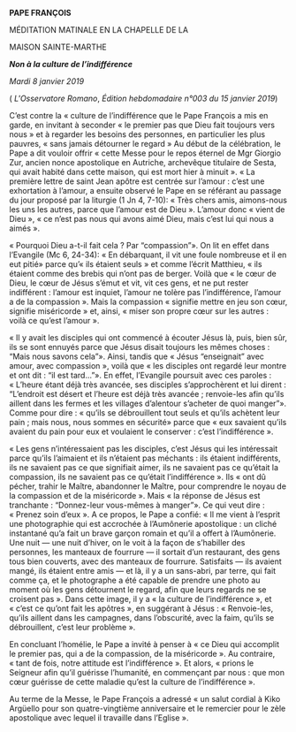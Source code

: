**PAPE FRANÇOIS**

MÉDITATION MATINALE EN LA CHAPELLE DE LA

MAISON SAINTE-MARTHE

***Non à la culture de l’indifférence***

*Mardi 8 janvier 2019*

( *L'Osservatore Romano*, *Édition hebdomadaire n°003 du 15 janvier 2019*)

C’est contre la « culture de l’indifférence que le Pape François a mis en garde, en invitant à seconder « le premier pas que Dieu fait toujours vers nous » et à regarder les besoins des personnes, en particulier les plus pauvres, « sans jamais détourner le regard » Au début de la célébration, le Pape a dit vouloir offrir « cette Messe pour le repos éternel de Mgr Giorgio Zur, ancien nonce apostolique en Autriche, archevêque titulaire de Sesta, qui avait habité dans cette maison, qui est mort hier à minuit ». « La première lettre de saint Jean apôtre est centrée sur l’amour : c’est une exhortation à l’amour, a ensuite observé le Pape en se référant au passage du jour proposé par la liturgie (1 Jn 4, 7-10): « Très chers amis, aimons-nous les uns les autres, parce que l’amour est de Dieu ». L’amour donc « vient de Dieu », « ce n’est pas nous qui avons aimé Dieu, mais c’est lui qui nous a aimés ».

« Pourquoi Dieu a-t-il fait cela ? Par “compassion”». On lit en effet dans l’Evangile (Mc 6, 24-34): « En débarquant, il vit une foule nombreuse et il en eut pitié» parce qu’« ils étaient seuls » et comme l’écrit Matthieu, « ils étaient comme des brebis qui n’ont pas de berger. Voilà que « le cœur de Dieu, le cœur de Jésus s’émut et vit, vit ces gens, et ne put rester indifférent : l’amour est inquiet, l’amour ne tolère pas l’indifférence, l’amour a de la compassion ». Mais la compassion « signifie mettre en jeu son cœur, signifie miséricorde » et, ainsi, « miser son propre cœur sur les autres : voilà ce qu’est l’amour ».

« Il y avait les disciples qui ont commencé à écouter Jésus là, puis, bien sûr, ils se sont ennuyés parce que Jésus disait toujours les mêmes choses : “Mais nous savons cela”». Ainsi, tandis que « Jésus “enseignait” avec amour, avec compassion », voilà que « les disciples ont regardé leur montre et ont dit : “il est tard...”». En effet, l’Evangile poursuit avec ces paroles : « L’heure étant déjà très avancée, ses disciples s’approchèrent et lui dirent : “L’endroit est désert et l’heure est déjà très avancée ; renvoie-les afin qu’ils aillent dans les fermes et les villages d’alentour s’acheter de quoi manger”». Comme pour dire : « qu’ils se débrouillent tout seuls et qu’ils achètent leur pain ; mais nous, nous sommes en sécurité» parce que « eux savaient qu’ils avaient du pain pour eux et voulaient le conserver : c’est l’indifférence ».

« Les gens n’intéressaient pas les disciples, c’est Jésus qui les intéressait parce qu’ils l’aimaient et ils n’étaient pas méchants : ils étaient indifférents, ils ne savaient pas ce que signifiait aimer, ils ne savaient pas ce qu’était la compassion, ils ne savaient pas ce qu’était l’indifférence ». Ils « ont dû pécher, trahir le Maître, abandonner le Maître, pour comprendre le noyau de la compassion et de la miséricorde ». Mais « la réponse de Jésus est tranchante : “Donnez-leur vous-mêmes à manger”». Ce qui veut dire : « Prenez soin d’eux ». A ce propos, le Pape a confié: « Il me vient à l’esprit une photographie qui est accrochée à l’Aumônerie apostolique : un cliché instantané qu’a fait un brave garçon romain et qu’il a offert à l’Aumônerie. Une nuit — une nuit d’hiver, on le voit à la façon de s’habiller des personnes, les manteaux de fourrure — il sortait d’un restaurant, des gens tous bien couverts, avec des manteaux de fourrure. Satisfaits — ils avaient mangé, ils étaient entre amis — et là, il y a un sans-abri, par terre, qui fait comme ça, et le photographe a été capable de prendre une photo au moment où les gens détournent le regard, afin que leurs regards ne se croisent pas ». Dans cette image, il y a « la culture de l’indifférence », et « c’est ce qu’ont fait les apôtres », en suggérant à Jésus : « Renvoie-les, qu’ils aillent dans les campagnes, dans l’obscurité, avec la faim, qu’ils se débrouillent, c’est leur problème ».

En concluant l’homélie, le Pape a invité à penser à « ce Dieu qui accomplit le premier pas, qui a de la compassion, de la miséricorde ». Au contraire, « tant de fois, notre attitude est l’indifférence ». Et alors, « prions le Seigneur afin qu’il guérisse l’humanité, en commençant par nous : que mon cœur guérisse de cette maladie qu’est la culture de l’indifférence ».

Au terme de la Messe, le Pape François a adressé « un salut cordial à Kiko Argüello pour son quatre-vingtième anniversaire et le remercier pour le zèle apostolique avec lequel il travaille dans l’Eglise ».
